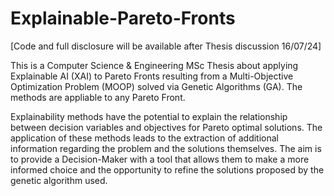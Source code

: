 # Explainable-Pareto-Fronts
[Code and full disclosure will be available after Thesis discussion 16/07/24]

This is a Computer Science & Engineering MSc Thesis about applying Explainable AI (XAI) to Pareto Fronts resulting from a Multi-Objective Optimization Problem (MOOP) solved via Genetic Algorithms (GA). The methods are appliable to any Pareto Front.

Explainability methods have the
potential to explain the relationship between decision variables and objectives for Pareto
optimal solutions. The application of these methods leads to the extraction of additional
information regarding the problem and the solutions themselves.
The aim is to provide a Decision-Maker with a tool that allows them to make a more
informed choice and the opportunity to refine the solutions proposed by the genetic algorithm used.
